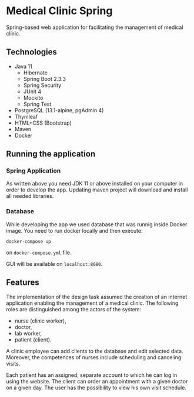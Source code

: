 # Medical Clinic Spring
Spring-based web application for facilitating the management of medical clinic.

## Technologies
- Java 11
  - Hibernate
  - Spring Boot 2.3.3
  - Spring Security
  - JUnit 4
  - Mockito
  - Spring Test
- PostgreSQL (13.1-alpine, pgAdmin 4)
- Thymleaf
- HTML+CSS (Bootstrap) 
- Maven
- Docker

## Running the application

### Spring Application
As written above you need JDK 11 or above installed on your computer in order to develop the app. Updating maven project will download and install all needed libraries.

### Database
While developing the app we used database that was runnig inside Docker image. You need to run docker locally and then execute:
```
docker-compose up
```
on `docker-compose.yml` file.

GUI will be available on `localhost:8080`.

## Features

The implementation of the design task assumed the creation of an internet application enabling the management of a medical clinic. The following roles are distinguished among the actors of the system:

- nurse (clinic worker),
- doctor,
- lab worker,
- patient (client).

A clinic employee can add clients to the database and edit selected data. Moreover, the competences of nurses include scheduling and canceling visits.

Each patient has an assigned, separate account to which he can log in using the website. The client can order an appointment with a given doctor on a given day. The user has the possibility to view his own visit schedule.

